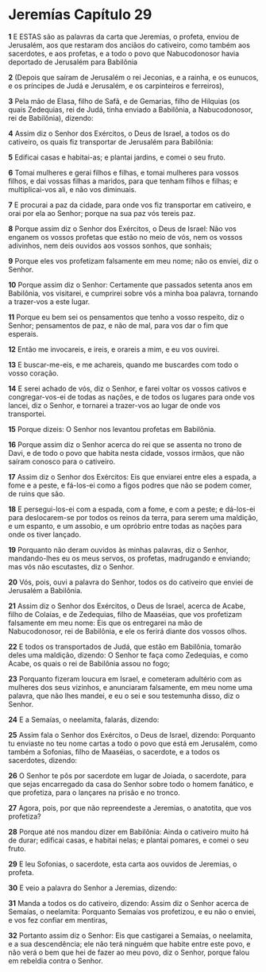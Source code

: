 # Jeremías Capítulo 29

**1** 	E ESTAS são as palavras da carta que Jeremias, o profeta, enviou de Jerusalém, aos que restaram dos anciãos do cativeiro, como também aos sacerdotes, e aos profetas, e a todo o povo que Nabucodonosor havia deportado de Jerusalém para Babilônia

**2** 	(Depois que saíram de Jerusalém o rei Jeconias, e a rainha, e os eunucos, e os príncipes de Judá e Jerusalém, e os carpinteiros e ferreiros),

**3** 	Pela mão de Elasa, filho de Safã, e de Gemarias, filho de Hilquias (os quais Zedequias, rei de Judá, tinha enviado a Babilônia, a Nabucodonosor, rei de Babilônia), dizendo:

**4** 	Assim diz o Senhor dos Exércitos, o Deus de Israel, a todos os do cativeiro, os quais fiz transportar de Jerusalém para Babilônia:

**5** 	Edificai casas e habitai-as; e plantai jardins, e comei o seu fruto.

**6** 	Tomai mulheres e gerai filhos e filhas, e tomai mulheres para vossos filhos, e dai vossas filhas a maridos, para que tenham filhos e filhas; e multiplicai-vos ali, e não vos diminuais.

**7** 	E procurai a paz da cidade, para onde vos fiz transportar em cativeiro, e orai por ela ao Senhor; porque na sua paz vós tereis paz.

**8** 	Porque assim diz o Senhor dos Exércitos, o Deus de Israel: Não vos enganem os vossos profetas que estão no meio de vós, nem os vossos adivinhos, nem deis ouvidos aos vossos sonhos, que sonhais;

**9** 	Porque eles vos profetizam falsamente em meu nome; não os enviei, diz o Senhor.

**10** 	Porque assim diz o Senhor: Certamente que passados setenta anos em Babilônia, vos visitarei, e cumprirei sobre vós a minha boa palavra, tornando a trazer-vos a este lugar.

**11** 	Porque eu bem sei os pensamentos que tenho a vosso respeito, diz o Senhor; pensamentos de paz, e não de mal, para vos dar o fim que esperais.

**12** 	Então me invocareis, e ireis, e orareis a mim, e eu vos ouvirei.

**13** 	E buscar-me-eis, e me achareis, quando me buscardes com todo o vosso coração.

**14** 	E serei achado de vós, diz o Senhor, e farei voltar os vossos cativos e congregar-vos-ei de todas as nações, e de todos os lugares para onde vos lancei, diz o Senhor, e tornarei a trazer-vos ao lugar de onde vos transportei.

**15** 	Porque dizeis: O Senhor nos levantou profetas em Babilônia.

**16** 	Porque assim diz o Senhor acerca do rei que se assenta no trono de Davi, e de todo o povo que habita nesta cidade, vossos irmãos, que não saíram conosco para o cativeiro.

**17** 	Assim diz o Senhor dos Exércitos: Eis que enviarei entre eles a espada, a fome e a peste, e fá-los-ei como a figos podres que não se podem comer, de ruins que são.

**18** 	E persegui-los-ei com a espada, com a fome, e com a peste; e dá-los-ei para deslocarem-se por todos os reinos da terra, para serem uma maldição, e um espanto, e um assobio, e um opróbrio entre todas as nações para onde os tiver lançado.

**19** 	Porquanto não deram ouvidos às minhas palavras, diz o Senhor, mandando-lhes eu os meus servos, os profetas, madrugando e enviando; mas vós não escutastes, diz o Senhor.

**20** 	Vós, pois, ouvi a palavra do Senhor, todos os do cativeiro que enviei de Jerusalém a Babilônia.

**21** 	Assim diz o Senhor dos Exércitos, o Deus de Israel, acerca de Acabe, filho de Colaías, e de Zedequias, filho de Maaséias, que vos profetizam falsamente em meu nome: Eis que os entregarei na mão de Nabucodonosor, rei de Babilônia, e ele os ferirá diante dos vossos olhos.

**22** 	E todos os transportados de Judá, que estão em Babilônia, tomarão deles uma maldição, dizendo: O Senhor te faça como Zedequias, e como Acabe, os quais o rei de Babilônia assou no fogo;

**23** 	Porquanto fizeram loucura em Israel, e cometeram adultério com as mulheres dos seus vizinhos, e anunciaram falsamente, em meu nome uma palavra, que não lhes mandei, e eu o sei e sou testemunha disso, diz o Senhor.

**24** 	E a Semaías, o neelamita, falarás, dizendo:

**25** 	Assim fala o Senhor dos Exércitos, o Deus de Israel, dizendo: Porquanto tu enviaste no teu nome cartas a todo o povo que está em Jerusalém, como também a Sofonias, filho de Maaséias, o sacerdote, e a todos os sacerdotes, dizendo:

**26** 	O Senhor te pôs por sacerdote em lugar de Joiada, o sacerdote, para que sejas encarregado da casa do Senhor sobre todo o homem fanático, e que profetiza, para o lançares na prisão e no tronco.

**27** 	Agora, pois, por que não repreendeste a Jeremias, o anatotita, que vos profetiza?

**28** 	Porque até nos mandou dizer em Babilônia: Ainda o cativeiro muito há de durar; edificai casas, e habitai nelas; e plantai pomares, e comei o seu fruto.

**29** 	E leu Sofonias, o sacerdote, esta carta aos ouvidos de Jeremias, o profeta.

**30** 	E veio a palavra do Senhor a Jeremias, dizendo:

**31** 	Manda a todos os do cativeiro, dizendo: Assim diz o Senhor acerca de Semaías, o neelamita: Porquanto Semaías vos profetizou, e eu não o enviei, e vos fez confiar em mentiras,

**32** 	Portanto assim diz o Senhor: Eis que castigarei a Semaías, o neelamita, e a sua descendência; ele não terá ninguém que habite entre este povo, e não verá o bem que hei de fazer ao meu povo, diz o Senhor, porque falou em rebeldia contra o Senhor.

